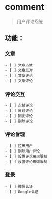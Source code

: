 # comment

> 用户评论系统

## 功能：

### 文章
    - [ ] 文章点赞
    - [ ] 文章反对
    - [ ] 文章评论
    - [ ] 文章评论

### 评论交互
    - [ ] 点赞评论
    - [ ] 反对评论
    - [ ] 回复评论
    - [ ] 删除评论

### 评论管理
    - [ ] 拉黑用户
    - [ ] 删除用户评论
    - [ ] 设置评论用词限制
    - [ ] 设置评论用词限制
    
### 登录
    - [ ] 微信认证
    - [ ] Google认证
